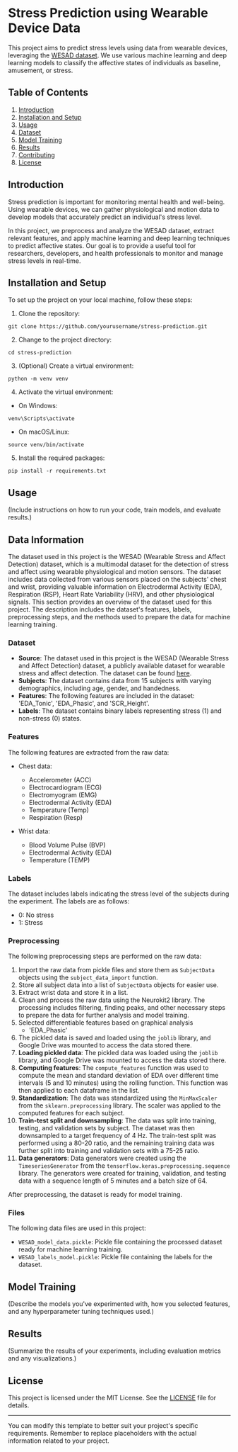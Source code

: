 # Stress Prediction using Wearable Device Data

This project aims to predict stress levels using data from wearable devices, leveraging the [WESAD dataset](https://archive.ics.uci.edu/ml/datasets/WESAD+%28Wearable+Stress+and+Affect+Detection%29). We use various machine learning and deep learning models to classify the affective states of individuals as baseline, amusement, or stress.

## Table of Contents

1. [Introduction](#introduction)
2. [Installation and Setup](#installation-and-setup)
3. [Usage](#usage)
4. [Dataset](#dataset)
5. [Model Training](#model-training)
6. [Results](#results)
7. [Contributing](#contributing)
8. [License](#license)

## Introduction

Stress prediction is important for monitoring mental health and well-being. Using wearable devices, we can gather physiological and motion data to develop models that accurately predict an individual's stress level.

In this project, we preprocess and analyze the WESAD dataset, extract relevant features, and apply machine learning and deep learning techniques to predict affective states. Our goal is to provide a useful tool for researchers, developers, and health professionals to monitor and manage stress levels in real-time.

## Installation and Setup

To set up the project on your local machine, follow these steps:

1. Clone the repository:

```
git clone https://github.com/yourusername/stress-prediction.git
```

2. Change to the project directory:

```
cd stress-prediction
```

3. (Optional) Create a virtual environment:

```
python -m venv venv
```

4. Activate the virtual environment:

- On Windows:

```
venv\Scripts\activate
```

- On macOS/Linux:

```
source venv/bin/activate
```

5. Install the required packages:

```
pip install -r requirements.txt
```

## Usage

(Include instructions on how to run your code, train models, and evaluate results.)

## Data Information

The dataset used in this project is the WESAD (Wearable Stress and Affect Detection) dataset, which is a multimodal dataset for the detection of stress and affect using wearable physiological and motion sensors. The dataset includes data collected from various sensors placed on the subjects' chest and wrist, providing valuable information on Electrodermal Activity (EDA), Respiration (RSP), Heart Rate Variability (HRV), and other physiological signals. This section provides an overview of the dataset used for this  project. The description includes the dataset's features, labels, preprocessing steps, and the methods used to prepare the data for machine learning training.

### Dataset

* **Source**: The dataset used in this project is the WESAD (Wearable Stress and Affect Detection) dataset, a publicly available dataset for wearable stress and affect detection. The dataset can be found [here](https://archive.ics.uci.edu/ml/datasets/WESAD+%28Wearable+Stress+and+Affect+Detection%29).
* **Subjects**: The dataset contains data from 15 subjects with varying demographics, including age, gender, and handedness.
* **Features**: The following features are included in the dataset: 'EDA_Tonic', 'EDA_Phasic', and 'SCR_Height'.
* **Labels**: The dataset contains binary labels representing stress (1) and non-stress (0) states.

### Features

The following features are extracted from the raw data:

- Chest data:
  - Accelerometer (ACC)
  - Electrocardiogram (ECG)
  - Electromyogram (EMG)
  - Electrodermal Activity (EDA)
  - Temperature (Temp)
  - Respiration (Resp)

- Wrist data:
  - Blood Volume Pulse (BVP)
  - Electrodermal Activity (EDA)
  - Temperature (TEMP)

### Labels

The dataset includes labels indicating the stress level of the subjects during the experiment. The labels are as follows:

- 0: No stress
- 1: Stress

### Preprocessing

The following preprocessing steps are performed on the raw data:

1. Import the raw data from pickle files and store them as `SubjectData` objects using the `subject_data_import` function.
2. Store all subject data into a list of `SubjectData` objects for easier use.
3. Extract wrist data and store it in a list.
4. Clean and process the raw data using the Neurokit2 library. The processing includes filtering, finding peaks, and other necessary steps to prepare the data for further analysis and model training.
5. Selected differentiable features based on graphical analysis
	* 'EDA_Phasic'
6. The pickled data is saved and loaded using the `joblib` library, and Google Drive was mounted to access the data stored there.
7. **Loading pickled data**: The pickled data was loaded using the `joblib` library, and Google Drive was mounted to access the data stored there.
8. **Computing features**: The `compute_features` function was used to compute the mean and standard deviation of EDA over different time intervals (5 and 10 minutes) using the rolling function. This function was then applied to each dataframe in the list.
9. **Standardization**: The data was standardized using the `MinMaxScaler` from the `sklearn.preprocessing` library. The scaler was applied to the computed features for each subject.
10. **Train-test split and downsampling**: The data was split into training, testing, and validation sets by subject. The dataset was then downsampled to a target frequency of 4 Hz. The train-test split was performed using a 80-20 ratio, and the remaining training data was further split into training and validation sets with a 75-25 ratio.
11. **Data generators**: Data generators were created using the `TimeseriesGenerator` from the `tensorflow.keras.preprocessing.sequence` library. The generators were created for training, validation, and testing data with a sequence length of 5 minutes and a batch size of 64.

After preprocessing, the dataset is ready for model training.

### Files

The following data files are used in this project:

* `WESAD_model_data.pickle`: Pickle file containing the processed dataset ready for machine learning training.
* `WESAD_labels_model.pickle`: Pickle file containing the labels for the dataset.


## Model Training

(Describe the models you've experimented with, how you selected features, and any hyperparameter tuning techniques used.)

## Results

(Summarize the results of your experiments, including evaluation metrics and any visualizations.)

## License

This project is licensed under the MIT License. See the [LICENSE](LICENSE) file for details.



---

You can modify this template to better suit your project's specific requirements. Remember to replace placeholders with the actual information related to your project.